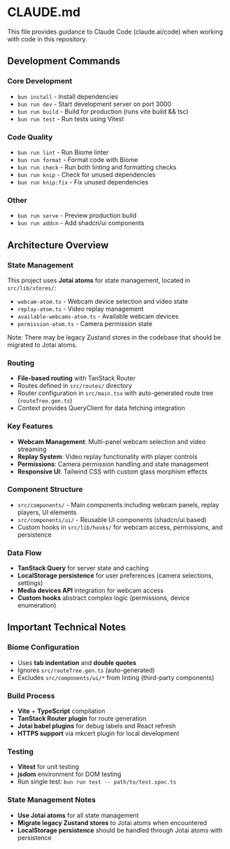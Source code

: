 # CLAUDE.md

This file provides guidance to Claude Code (claude.ai/code) when working with code in this repository.

## Development Commands

### Core Development
- `bun install` - Install dependencies
- `bun run dev` - Start development server on port 3000
- `bun run build` - Build for production (runs vite build && tsc)
- `bun run test` - Run tests using Vitest

### Code Quality
- `bun run lint` - Run Biome linter
- `bun run format` - Format code with Biome
- `bun run check` - Run both linting and formatting checks
- `bun run knip` - Check for unused dependencies
- `bun run knip:fix` - Fix unused dependencies

### Other
- `bun run serve` - Preview production build
- `bun run addcn` - Add shadcn/ui components

## Architecture Overview

### State Management
This project uses **Jotai atoms** for state management, located in `src/lib/stores/`:
- `webcam-atom.ts` - Webcam device selection and video state
- `replay-atom.ts` - Video replay management
- `available-webcams-atom.ts` - Available webcam devices
- `permission-atom.ts` - Camera permission state

Note: There may be legacy Zustand stores in the codebase that should be migrated to Jotai atoms.

### Routing
- **File-based routing** with TanStack Router
- Routes defined in `src/routes/` directory
- Router configuration in `src/main.tsx` with auto-generated route tree (`routeTree.gen.ts`)
- Context provides QueryClient for data fetching integration

### Key Features
- **Webcam Management**: Multi-panel webcam selection and video streaming
- **Replay System**: Video replay functionality with player controls
- **Permissions**: Camera permission handling and state management
- **Responsive UI**: Tailwind CSS with custom glass morphism effects

### Component Structure
- `src/components/` - Main components including webcam panels, replay players, UI elements
- `src/components/ui/` - Reusable UI components (shadcn/ui based)
- Custom hooks in `src/lib/hooks/` for webcam access, permissions, and persistence

### Data Flow
- **TanStack Query** for server state and caching
- **LocalStorage persistence** for user preferences (camera selections, settings)
- **Media devices API** integration for webcam access
- **Custom hooks** abstract complex logic (permissions, device enumeration)

## Important Technical Notes

### Biome Configuration
- Uses **tab indentation** and **double quotes**
- Ignores `src/routeTree.gen.ts` (auto-generated)
- Excludes `src/components/ui/*` from linting (third-party components)

### Build Process
- **Vite** + **TypeScript** compilation
- **TanStack Router plugin** for route generation
- **Jotai babel plugins** for debug labels and React refresh
- **HTTPS support** via mkcert plugin for local development

### Testing
- **Vitest** for unit testing
- **jsdom** environment for DOM testing
- Run single test: `bun run test -- path/to/test.spec.ts`

### State Management Notes
- **Use Jotai atoms** for all state management
- **Migrate legacy Zustand stores** to Jotai atoms when encountered
- **LocalStorage persistence** should be handled through Jotai atoms with persistence